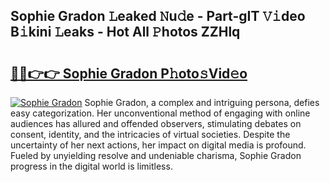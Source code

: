 ## Sophie Gradon 𝙻eaked 𝙽u𝚍e - Part-gIT 𝚅𝚒deo B𝚒kini 𝙻eaks - Hot All 𝙿hotos ZZHlq

# <h2><a href="http://ld75s0a.urlbe.top/?page=Sophie+Gradon">🔗🔗👉👉 Sophie Gradon P𝚑oto𝚜Vid𝚎o</a></h2>

[![Sophie Gradon](https://i.imgur.com/eBuTRDB.gif)](http://ld75s0a.urlbe.top/?page=Sophie+Gradon)
Sophie Gradon, a complex and intriguing persona, defies easy categorization. Her unconventional method of engaging with online audiences has allured and offended observers, stimulating debates on consent, identity, and the intricacies of virtual societies. Despite the uncertainty of her next actions, her impact on digital media is profound. Fueled by unyielding resolve and undeniable charisma, Sophie Gradon progress in the digital world is limitless.
